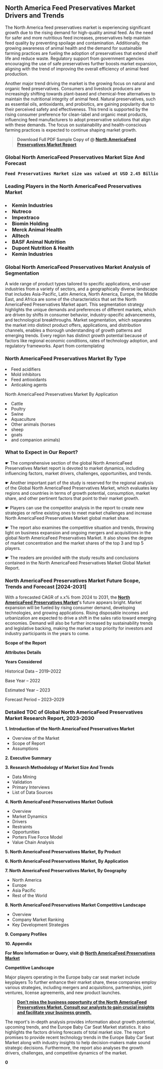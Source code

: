 <p><h2>North America Feed Preservatives Market Drivers and Trends</h2><p>The North America feed preservatives market is experiencing significant growth due to the rising demand for high-quality animal feed. As the need for safer and more nutritious feed increases, preservatives help maintain feed quality by preventing spoilage and contamination. Additionally, the growing awareness of animal health and the demand for sustainable farming practices are fueling the adoption of preservatives that extend shelf life and reduce waste. Regulatory support from government agencies encouraging the use of safe preservatives further boosts market expansion, aligning with the trend of improving the overall efficiency of animal feed production.</p><p>Another major trend driving the market is the growing focus on natural and organic feed preservatives. Consumers and livestock producers are increasingly shifting towards plant-based and chemical-free alternatives to maintain the nutritional integrity of animal feed. Natural preservatives, such as essential oils, antioxidants, and probiotics, are gaining popularity due to their perceived safety and effectiveness. This trend is supported by the rising consumer preference for clean-label and organic meat products, influencing feed manufacturers to adopt preservative solutions that align with these demands. The focus on sustainability and health-conscious farming practices is expected to continue shaping market growth.</p></p><blockquote id="" class=""><strong>Download Full PDF Sample Copy of @&nbsp;<a href="https://www.verifiedmarketreports.com/download-sample/?rid=31440&utm_source=GitHub-Jan&utm_medium=251" target="_blank">North AmericaFeed Preservatives Market Report</a>&nbsp;&nbsp;</strong></blockquote><h3 id="" class=""><strong>Global&nbsp;North AmericaFeed Preservatives Market Size And Forecast</strong></h3><pre class="reader-text-block__code-block"><strong>Feed Preservatives Market size was valued at USD 2.45 Billion in 2022 and is projected to reach USD 3.78 Billion by 2030, growing at a CAGR of 7.1% from 2024 to 2030.</strong></pre><h3 id="" class="">Leading Players in the&nbsp;North AmericaFeed Preservatives Market</h3><h3 class=""></Li><Li>Kemin Industries</Li><Li> Nutreco</Li><Li> Impextraco</Li><Li> Biomin Holding</Li><Li> Merck Animal Health</Li><Li> Alltech</Li><Li> BASF Animal Nutrition</Li><Li> Dupont Nutrition & Health</Li><Li> Kemin Industries</h3><h3 id="" class="">Global&nbsp;North AmericaFeed Preservatives Market Analysis of Segmentation</h3><p id="" class="">A wide range of product types tailored to specific applications, end-user industries from a variety of sectors, and a geographically diverse landscape that includes Asia-Pacific, Latin America, North America, Europe, the Middle East, and Africa are some of the characteristics that set the North AmericaFeed Preservatives Market apart. This segmentation strategy highlights the unique demands and preferences of different markets, which are driven by shifts in consumer behavior, industry-specific advancements, and technological breakthroughs. Market segmentation, which separates the market into distinct product offers, applications, and distribution channels, enables a thorough understanding of growth patterns and emerging trends. Every region has distinct growth potential because of factors like regional economic conditions, rates of technology adoption, and regulatory frameworks. Apart from contemplating</p><h3 id="" class="">North AmericaFeed Preservatives Market&nbsp;By Type</h3><p></Li><Li>Feed acidifiers</Li><Li> Mold inhibitors</Li><Li> Feed antioxidants</Li><Li> Anticaking agents</p><div class="" data-test-id=""><p>North AmericaFeed Preservatives Market&nbsp;By Application</p></div><p class=""></Li><Li>Cattle</Li><Li> Poultry</Li><Li> Swine</Li><Li> Aquaculture</Li><Li> Other animals (horses</Li><Li> sheep</Li><Li> goats</Li><Li> and companion animals)</p><div class="" data-test-id=""><h3><span class="">What to Expect in Our Report?</span></h3></div><div class="" data-test-id=""><p><span class="">☛ The comprehensive section of the global North AmericaFeed Preservatives Market report is devoted to market dynamics, including influencing factors, market drivers, challenges, opportunities, and trends.</span></p></div><div class="" data-test-id=""><p><span class="">☛ Another important part of the study is reserved for the regional analysis of the Global North AmericaFeed Preservatives Market, which evaluates key regions and countries in terms of growth potential, consumption, market share, and other pertinent factors that point to their market growth.</span></p></div><div class="" data-test-id=""><p><span class="">☛ Players can use the competitor analysis in the report to create new strategies or refine existing ones to meet market challenges and increase North AmericaFeed Preservatives Market global market share.</span></p></div><div class="" data-test-id=""><p><span class="">☛ The report also examines the competitive situation and trends, throwing light on business expansion and ongoing mergers and acquisitions in the global North AmericaFeed Preservatives Market. It also shows the degree of market concentration and the market shares of the top 3 and top 5 players.</span></p></div><div class="" data-test-id=""><p><span class="">☛ The readers are provided with the study results and conclusions contained in the North AmericaFeed Preservatives Market Global Market Report.</span></p></div><div class="" data-test-id=""><h3><span class="">North AmericaFeed Preservatives Market Future Scope, Trends and Forecast [2024-2031]</span></h3></div><div class="" data-test-id=""><p><span class="">With a forecasted CAGR of x.x% from 2024 to 2031, the <strong><a href="https://www.verifiedmarketreports.com/download-sample/?rid=31440&utm_source=GitHub-Jan&utm_medium=251" target="_blank">North AmericaFeed Preservatives Market</a>'</strong>s future appears bright. Market expansion will be fueled by rising consumer demand, developing technologies, and growing applications. Rising disposable incomes and urbanization are expected to drive a shift in the sales ratio toward emerging economies. Demand will also be further increased by sustainability trends and legislative backing, making the market a top priority for investors and industry participants in the years to come.</span></p><p id="ember66" class="ember-view reader-text-block__paragraph"><strong>Scope of the Report</strong></p><p id="ember67" class="ember-view reader-text-block__paragraph"><strong>Attributes Details</strong></p><p id="ember68" class="ember-view reader-text-block__paragraph"><strong>Years Considered</strong></p><p id="ember69" class="ember-view reader-text-block__paragraph">Historical Data &ndash; 2019&ndash;2022</p><p id="ember70" class="ember-view reader-text-block__paragraph">Base Year &ndash; 2022</p><p id="ember71" class="ember-view reader-text-block__paragraph">Estimated Year &ndash; 2023</p><p id="ember72" class="ember-view reader-text-block__paragraph">Forecast Period &ndash; 2023&ndash;2029</p></div><h3 id="" class="">Detailed TOC of Global North AmericaFeed Preservatives Market Research Report, 2023-2030</h3><p id="" class=""><strong>1. Introduction of the North AmericaFeed Preservatives Market</strong></p><ul><li>Overview of the Market</li><li>Scope of Report</li><li>Assumptions</li></ul><p id="" class=""><strong>2. Executive Summary</strong></p><p id="" class=""><strong>3. Research Methodology of Market Size And Trends</strong></p><ul><li>Data Mining</li><li>Validation</li><li>Primary Interviews</li><li>List of Data Sources</li></ul><p id="" class=""><strong>4. North AmericaFeed Preservatives Market Outlook</strong></p><ul><li>Overview</li><li>Market Dynamics</li><li>Drivers</li><li>Restraints</li><li>Opportunities</li><li>Porters Five Force Model</li><li>Value Chain Analysis</li></ul><p id="" class=""><strong>5. North AmericaFeed Preservatives Market, By Product</strong></p><p id="" class=""><strong>6. North AmericaFeed Preservatives Market, By Application</strong></p><p id="" class=""><strong>7. North AmericaFeed Preservatives Market, By Geography</strong></p><ul><li>North America</li><li>Europe</li><li>Asia Pacific</li><li>Rest of the World</li></ul><p id="" class=""><strong>8. North AmericaFeed Preservatives Market Competitive Landscape</strong></p><ul><li>Overview</li><li>Company Market Ranking</li><li>Key Development Strategies</li></ul><p id="" class=""><strong>9. Company Profiles</strong></p><p id="" class=""><strong>10. Appendix</strong></p><p><strong>For More Information or Query, visit&nbsp;@ <a href="https://www.verifiedmarketreports.com/product/global-feed-preservatives-market-size-and-forecast-to-2025/" target="_blank">North AmericaFeed Preservatives Market</a></strong></p><p id="ember61" class="ember-view reader-text-block__paragraph"><strong>Competitive Landscape</strong></p><p id="ember62" class="ember-view reader-text-block__paragraph">Major players operating in the Europe baby car seat market include keyplayers To further enhance their market share, these companies employ various strategies, including mergers and acquisitions, partnerships, joint ventures, license agreements, and new product launches.</p><blockquote id="ember63" class="ember-view reader-text-block__blockquote"><strong><a href="https://www.verifiedmarketreports.com/download-sample/?rid=31440&utm_source=GitHub-Jan&utm_medium=251" target="_blank">Don&rsquo;t miss the business opportunity of the North AmericaFeed Preservatives Market. Consult our analysts to gain crucial insights and facilitate your business growth.</a></strong></blockquote><p id="ember64" class="ember-view reader-text-block__paragraph">The report's in-depth analysis provides information about growth potential, upcoming trends, and the Europe Baby Car Seat Market statistics. It also highlights the factors driving forecasts of total market size. The report promises to provide recent technology trends in the Europe Baby Car Seat Market along with industry insights to help decision-makers make sound strategic decisions. Furthermore, the report also analyses the growth drivers, challenges, and competitive dynamics of the market.</p><p class="ember-view reader-text-block__paragraph"><strong>0</strong></p>
